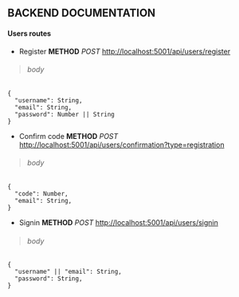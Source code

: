 ## **BACKEND DOCUMENTATION**
#### Users routes
- Register **METHOD** *POST* [http://localhost:5001/api/users/register](http://localhost:5001/api/users/register)
> ###### *body* 
```
{
  "username": String,
  "email": String,
  "password": Number || String
}
```
- Confirm code **METHOD** *POST* [http://localhost:5001/api/users/confirmation?type=registration](http://localhost:5001/api/users/confirmation?type=registration)

> ###### *body* 
```
{
  "code": Number,
  "email": String,
}
```

- Signin **METHOD** *POST* [http://localhost:5001/api/users/signin](http://localhost:5001/api/users/signin)

> ###### *body* 
```
{
  "username" || "email": String,
  "password": String,
}
```